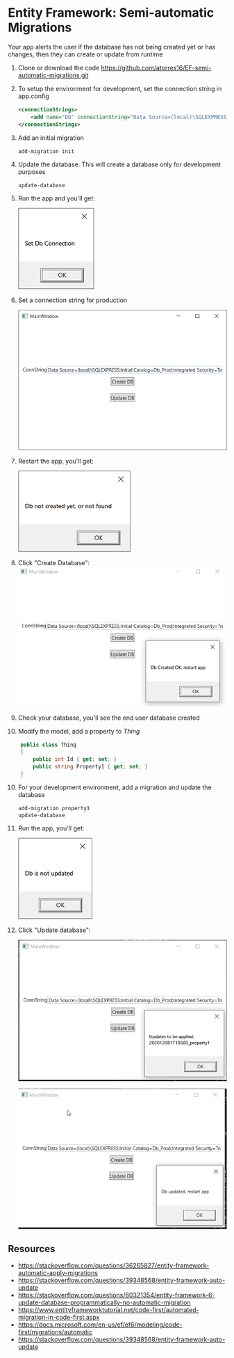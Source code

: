 # Entity Framework: Semi-automatic Migrations
Your app alerts the user if the database has not being created yet or has changes, then they can create or update from runtime
1. Clone or download the code
   https://github.com/atorres16/EF-semi-automatic-migrations.git
2. To setup the environment for development, set the connection string in app.config
   ```xml
   <connectionStrings>
       <add name="Db" connectionString="Data Source=(local)\SQLEXPRESS;Initial Catalog=Dev_TestDB;Integrated Security=True;MultipleActiveResultSets=True" providerName="System.Data.SqlClient"/>
   </connectionStrings>
   ```
3. Add an initial migration
   ```
   add-migration init
   ```
4. Update the database. This will create a database only for development purposes
   ```
   update-database
   ```
5. Run the app and you'll get:
   
   ![](images/2020-12-08-11-08-43.png)
6. Set a connection string for production
   
   ![](images/2020-12-08-11-14-06.png)
7. Restart the app, you'll get:
    
   ![](images/2020-12-08-11-14-46.png)
8.  Click "Create Database":
   ![](images/2020-12-08-11-15-44.png)      
11. Check your database, you'll see the end user database created
12. Modify the model, add a property to *Thing*
```csharp
    public class Thing
    {
        public int Id { get; set; }
        public string Property1 { get; set; }
    }
```
10. For your development environment, add a migration and update the database
    ```
    add-migration property1
    update-database
    ```
11. Run the app, you'll get:
    
    ![](images/2020-12-08-11-19-38.png)
12. Click "Update database":
    
    ![](images/2020-12-08-11-20-41.png)

    ![](images/2020-12-08-11-21-10.png)            

## Resources
* https://stackoverflow.com/questions/36265827/entity-framework-automatic-apply-migrations       
* https://stackoverflow.com/questions/39348568/entity-framework-auto-update
* https://stackoverflow.com/questions/60321354/entity-framework-6-update-database-programmatically-no-automatic-migration
* https://www.entityframeworktutorial.net/code-first/automated-migration-in-code-first.aspx
* https://docs.microsoft.com/en-us/ef/ef6/modeling/code-first/migrations/automatic
* https://stackoverflow.com/questions/39348568/entity-framework-auto-update